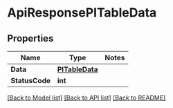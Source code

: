 # ApiResponsePITableData

## Properties
Name | Type | Notes
------------ | ------------- | -------------
**Data** | **[**PITableData**](../Model/PITableData.md)**
**StatusCode** | **int**

[[Back to Model list]](../../README.md#documentation-for-models) [[Back to API list]](../../README.md#documentation-for-api-endpoints) [[Back to README]](../../README.md)
